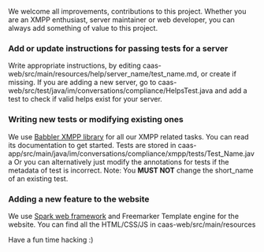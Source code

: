 We welcome all improvements, contributions to this project. Whether you are an XMPP enthusiast, server maintainer or web developer, you can always add something of value to this project.

### Add or update instructions for passing tests for a server
Write appropriate instructions, by editing caas-web/src/main/resources/help/server_name/test_name.md, or create if missing.
If you are adding a new server, go to caas-web/src/test/java/im/conversations/compliance/HelpsTest.java and add a test to check if valid helps exist for your server.

### Writing new tests or modifying existing ones
We use [Babbler XMPP library](https://sco0ter.bitbucket.io/babbler/) for all our XMPP related tasks.
You can read its documentation to get started. Tests are stored in caas-app/src/main/java/im/conversations/compliance/xmpp/tests/Test_Name.java
Or you can alternatively just modify the annotations for tests if the metadata of test is incorrect.
Note: You __MUST NOT__ change the short_name of an existing test.

### Adding a new feature to the website
We use [Spark web framework](http://sparkjava.com/) and Freemarker Template engine for the website. You can find all the HTML/CSS/JS in caas-web/src/main/resources

Have a fun time hacking :)
